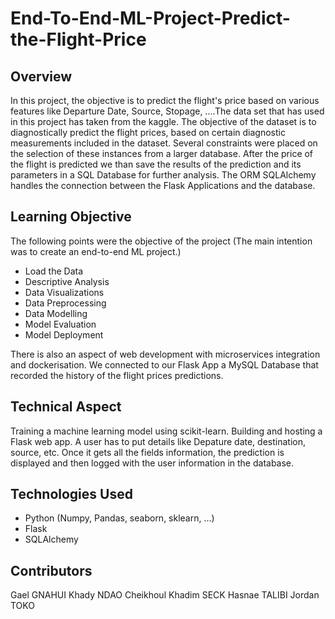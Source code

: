 # End-To-End-ML-Project-Predict-the-Flight-Price

## Overview
In this project, the objective is to predict the flight's price based on various features like Departure Date, Source, Stopage, ....The data set that has used in this project has taken from the kaggle. The objective of the dataset is to diagnostically predict the flight prices, based on certain diagnostic measurements included in the dataset. Several constraints were placed on the selection of these instances from a larger database.
After the price of the flight is predicted we than save the results of the prediction and its parameters in a SQL Database for further analysis. The ORM SQLAlchemy handles the connection between the Flask Applications and the database.

## Learning Objective
The following points were the objective of the project (The main intention was to create an end-to-end ML project.)

- Load the Data 
- Descriptive Analysis
- Data Visualizations
- Data Preprocessing
- Data Modelling
- Model Evaluation
- Model Deployment

There is also an aspect of web development with microservices integration and dockerisation. We connected to our Flask App a MySQL Database that recorded the history of the flight prices predictions.

## Technical Aspect
Training a machine learning model using scikit-learn.
Building and hosting a Flask web app.
A user has to put details like Depature date, destination, source, etc.
Once it gets all the fields information, the prediction is displayed and then logged with the user information in the database.

## Technologies Used
- Python (Numpy, Pandas, seaborn, sklearn, ...)
- Flask
- SQLAlchemy

## Contributors
Gael GNAHUI
Khady NDAO
Cheikhoul Khadim SECK
Hasnae TALIBI
Jordan TOKO



    

